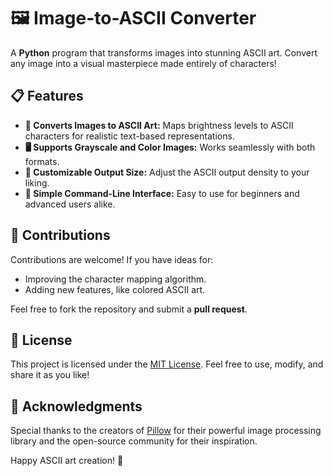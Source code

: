 # 🖼️ Image-to-ASCII Converter

A **Python** program that transforms images into stunning ASCII art. Convert any image into a visual masterpiece made entirely of characters!

## 📋 Features

- **🎨 Converts Images to ASCII Art:** Maps brightness levels to ASCII characters for realistic text-based representations.
- **🖥️ Supports Grayscale and Color Images:** Works seamlessly with both formats.
- **📏 Customizable Output Size:** Adjust the ASCII output density to your liking.
- **🚀 Simple Command-Line Interface:** Easy to use for beginners and advanced users alike.

## 🤝 Contributions

Contributions are welcome! If you have ideas for:

- Improving the character mapping algorithm.
- Adding new features, like colored ASCII art.

Feel free to fork the repository and submit a **pull request**.

## 📝 License

This project is licensed under the [MIT License](LICENSE). Feel free to use, modify, and share it as you like!

## 🌟 Acknowledgments

Special thanks to the creators of [Pillow](https://pillow.readthedocs.io/) for their powerful image processing library and the open-source community for their inspiration.

Happy ASCII art creation! 🎉

